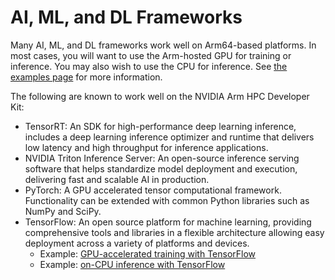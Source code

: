 # AI, ML, and DL Frameworks

Many AI, ML, and DL frameworks work well on Arm64-based platforms.  In most cases, you will want to use the Arm-hosted GPU for training or inference.  You may also wish to use the CPU for inference.  See [the examples page](../examples/README.md) for more information.

The following are known to work well on the NVIDIA Arm HPC Developer Kit:
 * TensorRT: An SDK for high-performance deep learning inference, includes a deep learning inference optimizer and runtime that delivers low latency and high throughput for inference applications.
 * NVIDIA Triton Inference Server: An open-source inference serving software that helps standardize model deployment and execution, delivering fast and scalable AI in production.
 * PyTorch: A GPU accelerated tensor computational framework. Functionality can be extended with common Python libraries such as NumPy and SciPy.
 * TensorFlow: An open source platform for machine learning, providing comprehensive tools and libraries in a flexible architecture allowing easy deployment across a variety of platforms and devices.  
   * Example: [GPU-accelerated training with TensorFlow](../examples/tensorflow-gpu.md) 
   * Example: [on-CPU inference with TensorFlow](../examples/tensorflow-cpu.md)